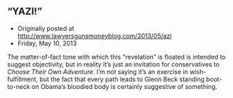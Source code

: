 ## “YAZI!”

 * Originally posted at http://www.lawyersgunsmoneyblog.com/2013/05/azi
 * Friday, May 10, 2013

The matter-of-fact tone with which this “revelation” is floated is intended to suggest objectivity, but in reality it’s just an invitation for conservatives to _Choose Their Own Adventure_. I’m not saying it’s an exercise in wish-fulfillment, but the fact that every path leads to Glenn Beck standing boot-to-neck on Obama’s bloodied body is certainly suggestive of something.